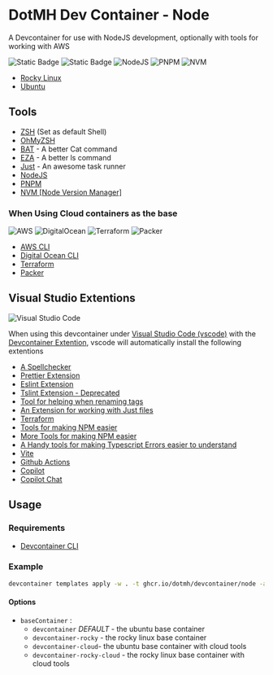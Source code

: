 # DotMH Dev Container - Node

A Devcontainer for use with NodeJS development, optionally with tools for working with AWS

![Static Badge](https://img.shields.io/badge/Rocky_Linux-10B981?style=for-the-badge&logo=rockylinux&logoColor=%23FFFFFF)
![Static Badge](https://img.shields.io/badge/Ubuntu-E95420?style=for-the-badge&logo=ubuntu&logoColor=%23FFFFFF)
![NodeJS](https://img.shields.io/badge/node.js-6DA55F?style=for-the-badge&logo=node.js&logoColor=white)
![PNPM](https://img.shields.io/badge/pnpm-%234a4a4a.svg?style=for-the-badge&logo=pnpm&logoColor=f69220)
![NVM](https://img.shields.io/badge/nvm-F4DD4B.svg?style=for-the-badge&logo=nvm&logoColor=333333)

- [Rocky Linux](https://rockylinux.org/)
- [Ubuntu](https://ubuntu.com/)

## Tools

- [ZSH](https://www.zsh.org/) (Set as default Shell)
- [OhMyZSH](https://ohmyz.sh/)
- [BAT](https://github.com/sharkdp/bat) - A better Cat command
- [EZA](https://github.com/eza-community/eza) - A better ls command
- [Just](https://github.com/casey/just) - An awesome task runner
- [NodeJS](https://nodejs.org/en)
- [PNPM](https://pnpm.io/)
- [NVM \[Node Version Manager\]](https://github.com/nvm-sh/nvm)

### When Using Cloud containers as the base

![AWS](https://img.shields.io/badge/AWS-%23FF9900.svg?style=for-the-badge&logo=amazon-aws&logoColor=white)
![DigitalOcean](https://img.shields.io/badge/DigitalOcean-%230167ff.svg?style=for-the-badge&logo=digitalOcean&logoColor=white)
![Terraform](https://img.shields.io/badge/terraform-%235835CC.svg?style=for-the-badge&logo=terraform&logoColor=white)
![Packer](https://img.shields.io/badge/packer-%23E7EEF0.svg?style=for-the-badge&logo=packer&logoColor=%2302A8EF)

- [AWS CLI](https://docs.aws.amazon.com/cli/latest/userguide/cli-chap-welcome.html)
- [Digital Ocean CLI](https://docs.digitalocean.com/reference/doctl/)
- [Terraform](https://www.terraform.io/)
- [Packer](https://www.packer.io/)

## Visual Studio Extentions

![Visual Studio Code](https://img.shields.io/badge/Visual%20Studio%20Code-0078d7.svg?style=for-the-badge&logo=visual-studio-code&logoColor=white)

When using this devcontainer under [Visual Studio Code (vscode)](https://code.visualstudio.com/) with the
[Devcontainer Extention](https://containers.dev/supporting#visual-studio-code), vscode will automatically install
the following extentions

- [A Spellchecker](https://marketplace.visualstudio.com/items?itemName=streetsidesoftware.code-spell-checker)
- [Prettier Extension](https://marketplace.visualstudio.com/items?itemName=esbenp.prettier-vscode)
- [Eslint Extension](https://marketplace.visualstudio.com/items?itemName=baeumer.vscode-eslint)
- [Tslint Extension - Deprecated](https://marketplace.visualstudio.com/items?itemName=ms-vscode.vscode-typescript-tslint-plugin)
- [Tool for helping when renaming tags](https://marketplace.visualstudio.com/items?itemName=formulahendry.auto-rename-tag)
- [An Extension for working with Just files](https://marketplace.visualstudio.com/items?itemName=nefrob.vscode-just-syntax)
- [Terraform](https://marketplace.visualstudio.com/items?itemName=hashicorp.terraform)
- [Tools for making NPM easier](https://marketplace.visualstudio.com/items?itemName=eg2.vscode-npm-script)
- [More Tools for making NPM easier](https://marketplace.visualstudio.com/items?itemName=christian-kohler.npm-intellisense)
- [A Handy tools for making Typescript Errors easier to understand](https://marketplace.visualstudio.com/items?itemName=mattpocock.ts-error-translator)
- [Vite](https://marketplace.visualstudio.com/items?itemName=antfu.vite)
- [Github Actions](https://marketplace.visualstudio.com/items?itemName=github.vscode-github-actions)
- [Copilot](https://marketplace.visualstudio.com/items?itemName=github.copilot)
- [Copilot Chat](https://marketplace.visualstudio.com/items?itemName=github.copilot-chat)

## Usage

### Requirements

- [Devcontainer CLI](https://containers.dev/supporting#devcontainer-cli)

### Example

```bash
devcontainer templates apply -w . -t ghcr.io/dotmh/devcontainer/node -a '{"baseContainer":"devcontainer"}`
```

#### Options

- `baseContainer` :
  - `devcontainer` _DEFAULT_ - the ubuntu base container
  - `devcontainer-rocky` - the rocky linux base container
  - `devcontainer-cloud`- the ubuntu base container with cloud tools
  - `devcontainer-rocky-cloud` - the rocky linux base container with cloud tools
